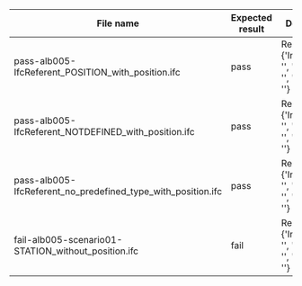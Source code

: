 

| File name | Expected result | Description |
| --- | --- | --- |
| pass-alb005-IfcReferent\_POSITION\_with\_position.ifc | pass | Result 1: {'Instance\_id': '', 'Expected': '', 'Observed': ''} |
| pass-alb005-IfcReferent\_NOTDEFINED\_with\_position.ifc | pass | Result 1: {'Instance\_id': '', 'Expected': '', 'Observed': ''} |
| pass-alb005-IfcReferent\_no\_predefined\_type\_with\_position.ifc | pass | Result 1: {'Instance\_id': '', 'Expected': '', 'Observed': ''} |
| fail-alb005-scenario01-STATION\_without\_position.ifc | fail | Result 1: {'Instance\_id': '', 'Expected': '', 'Observed': ''} |

